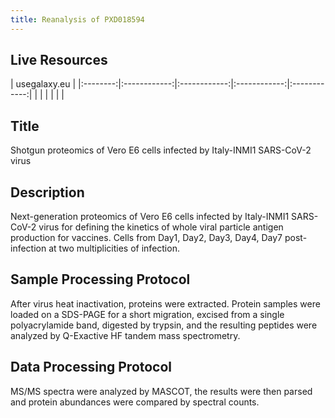 ```yaml
---
title: Reanalysis of PXD018594
---
```


## Live Resources

| usegalaxy.eu |
|:--------:|:------------:|:------------:|:------------:|:------------:|
| <FlatShield label="data" message="view" href="https://usegalaxy.eu/library/list#folders/Ffa9881922b787f40" alt="Raw data" /> |
| <FlatShield label="PDX018594 history" message="view" href="" alt="Galaxy history" /> |
| <FlatShield label="workflow" message="run" href="" alt="Galaxy workflow" /> |



## Title

Shotgun proteomics of Vero E6 cells infected by Italy-INMI1 SARS-CoV-2 virus


## Description

Next-generation proteomics of Vero E6 cells infected by Italy-INMI1 SARS-CoV-2 virus for defining the kinetics of whole viral particle antigen production for vaccines. Cells from Day1, Day2, Day3, Day4, Day7 post-infection at two multiplicities of infection.


## Sample Processing Protocol

After virus heat inactivation, proteins were extracted. Protein samples were loaded on a SDS-PAGE for a short migration, excised from a single polyacrylamide band, digested by trypsin, and the resulting peptides were analyzed by Q-Exactive HF tandem mass spectrometry.


## Data Processing Protocol

MS/MS spectra were analyzed by MASCOT, the results were then parsed and protein abundances were compared by spectral counts.
